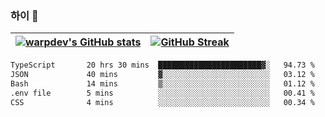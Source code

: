 
### 하이 👋
[![warpdev's GitHub stats](https://github-readme-stats.vercel.app/api?username=warpdev&show_icons=true&theme=vue-dark)](#) |[![GitHub Streak](https://github-readme-streak-stats.herokuapp.com/?user=warpdev&theme=dark)](#)
--- | --- |
<!--START_SECTION:waka-->

```txt
TypeScript       20 hrs 30 mins  ███████████████████████▓░   94.73 %
JSON             40 mins         ▓░░░░░░░░░░░░░░░░░░░░░░░░   03.12 %
Bash             14 mins         ▒░░░░░░░░░░░░░░░░░░░░░░░░   01.12 %
.env file        5 mins          ░░░░░░░░░░░░░░░░░░░░░░░░░   00.41 %
CSS              4 mins          ░░░░░░░░░░░░░░░░░░░░░░░░░   00.34 %
```

<!--END_SECTION:waka-->

<!--
**warpdev/warpdev** is a ✨ _special_ ✨ repository because its `README.md` (this file) appears on your GitHub profile.

Here are some ideas to get you started:

- 🔭 I’m currently working on ...
- 🌱 I’m currently learning ...
- 👯 I’m looking to collaborate on ...
- 🤔 I’m looking for help with ...
- 💬 Ask me about ...
- 📫 How to reach me: ...
- 😄 Pronouns: ...
- ⚡ Fun fact: ...
-->
